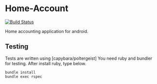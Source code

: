 # Home-Account

[![Build Status](https://travis-ci.org/onjiro/home-account.png?branch=master)](https://travis-ci.org/onjiro/home-account)

Home accounting application for android.

## Testing

Tests are written using [capybara/poltergeist]
You need ruby and bundler for testing.
After install ruby, type below.

    bundle install
    bundle exec rspec

